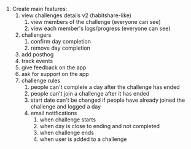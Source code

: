 1. Create main features:
   1. view challenges details v2 (habitshare-like)
      1. view members of the challenge (everyone can see)
      2. view each member's logs/progress (everyone can see)
   2. challengers
      1. confirm day completion
      2. remove day completion
   3. add posthog
   4. track events
   5. give feedback on the app
   6.  ask for support on the app
   7.  challenge rules
       1.  people can't complete a day after the challenge has ended
       2.  people can't join a challenge after it has ended
       3.  start date can't be changed if people have already joined the challenge and logged a day
       4.  email notifications
           1.  when challenge starts
           2.  when day is close to ending and not completed
           3.  when challenge ends
           4.  when user is added to a challenge
